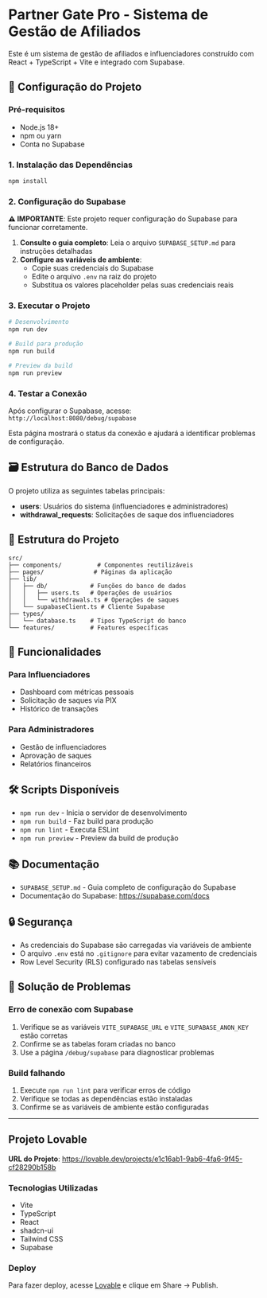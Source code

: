 # Partner Gate Pro - Sistema de Gestão de Afiliados

Este é um sistema de gestão de afiliados e influenciadores construído com React + TypeScript + Vite e integrado com Supabase.

## 🚀 Configuração do Projeto

### Pré-requisitos
- Node.js 18+ 
- npm ou yarn
- Conta no Supabase

### 1. Instalação das Dependências

```bash
npm install
```

### 2. Configuração do Supabase

**⚠️ IMPORTANTE**: Este projeto requer configuração do Supabase para funcionar corretamente.

1. **Consulte o guia completo**: Leia o arquivo `SUPABASE_SETUP.md` para instruções detalhadas
2. **Configure as variáveis de ambiente**: 
   - Copie suas credenciais do Supabase
   - Edite o arquivo `.env` na raiz do projeto
   - Substitua os valores placeholder pelas suas credenciais reais

### 3. Executar o Projeto

```bash
# Desenvolvimento
npm run dev

# Build para produção
npm run build

# Preview da build
npm run preview
```

### 4. Testar a Conexão

Após configurar o Supabase, acesse: `http://localhost:8080/debug/supabase`

Esta página mostrará o status da conexão e ajudará a identificar problemas de configuração.

## 🗃️ Estrutura do Banco de Dados

O projeto utiliza as seguintes tabelas principais:

- **users**: Usuários do sistema (influenciadores e administradores)
- **withdrawal_requests**: Solicitações de saque dos influenciadores

## 📁 Estrutura do Projeto

```
src/
├── components/          # Componentes reutilizáveis
├── pages/              # Páginas da aplicação
├── lib/
│   ├── db/            # Funções do banco de dados
│   │   ├── users.ts   # Operações de usuários
│   │   └── withdrawals.ts # Operações de saques
│   └── supabaseClient.ts # Cliente Supabase
├── types/
│   └── database.ts    # Tipos TypeScript do banco
└── features/          # Features específicas
```

## 🔧 Funcionalidades

### Para Influenciadores
- Dashboard com métricas pessoais
- Solicitação de saques via PIX
- Histórico de transações

### Para Administradores
- Gestão de influenciadores
- Aprovação de saques
- Relatórios financeiros

## 🛠️ Scripts Disponíveis

- `npm run dev` - Inicia o servidor de desenvolvimento
- `npm run build` - Faz build para produção
- `npm run lint` - Executa ESLint
- `npm run preview` - Preview da build de produção

## 📚 Documentação

- `SUPABASE_SETUP.md` - Guia completo de configuração do Supabase
- Documentação do Supabase: https://supabase.com/docs

## 🔒 Segurança

- As credenciais do Supabase são carregadas via variáveis de ambiente
- O arquivo `.env` está no `.gitignore` para evitar vazamento de credenciais
- Row Level Security (RLS) configurado nas tabelas sensíveis

## 🚨 Solução de Problemas

### Erro de conexão com Supabase
1. Verifique se as variáveis `VITE_SUPABASE_URL` e `VITE_SUPABASE_ANON_KEY` estão corretas
2. Confirme se as tabelas foram criadas no banco
3. Use a página `/debug/supabase` para diagnosticar problemas

### Build falhando
1. Execute `npm run lint` para verificar erros de código
2. Verifique se todas as dependências estão instaladas
3. Confirme se as variáveis de ambiente estão configuradas

---

## Projeto Lovable

**URL do Projeto**: https://lovable.dev/projects/e1c16ab1-9ab6-4fa6-9f45-cf28290b158b

### Tecnologias Utilizadas

- Vite
- TypeScript
- React
- shadcn-ui
- Tailwind CSS
- Supabase

### Deploy

Para fazer deploy, acesse [Lovable](https://lovable.dev/projects/e1c16ab1-9ab6-4fa6-9f45-cf28290b158b) e clique em Share → Publish.
